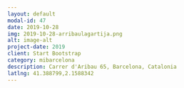 ```yaml
---
layout: default
modal-id: 47
date: 2019-10-28
img: 2019-10-28-arribaulagartija.png
alt: image-alt
project-date: 2019
client: Start Bootstrap
category: mibarcelona
description: Carrer d'Aribau 65, Barcelona, Catalonia
latlng: 41.388799,2.1588342
---
```

